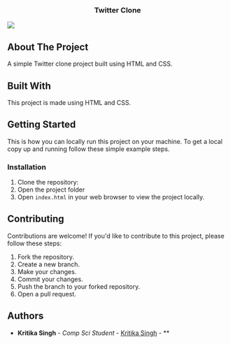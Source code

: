 <br/>
<p align="center">
  <h3 align="center">Twitter Clone</h3>

</p>

<img src="C:\Users\warri\Front-End-Projects\Projects\Twitter_clone\favicon\android-chrome-192x192.png">

## About The Project

A simple Twitter clone project built using HTML and CSS.

## Built With

This project is made using HTML and CSS.

## Getting Started

This is how you can locally run this project on your machine. To get a local copy up and running follow these simple example steps.

### Installation

1. Clone the repository:
2. Open the project folder
3. Open `index.html` in your web browser to view the project locally.


## Contributing


Contributions are welcome! If you'd like to contribute to this project, please follow these steps:

1. Fork the repository.
2. Create a new branch.
3. Make your changes.
4. Commit your changes.
5. Push the branch to your forked repository.
6. Open a pull request.




## Authors

* **Kritika Singh** - *Comp Sci Student* - [Kritika Singh](https://github.com/kritika2313) - **
